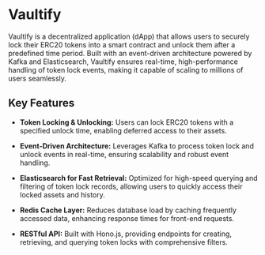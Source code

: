 # Vaultify

Vaultify is a decentralized application (dApp) that allows users to securely lock their ERC20 tokens into a smart contract and unlock them after a predefined time period. Built with an event-driven architecture powered by Kafka and Elasticsearch, Vaultify ensures real-time, high-performance handling of token lock events, making it capable of scaling to millions of users seamlessly.

## Key Features

- **Token Locking & Unlocking:** Users can lock ERC20 tokens with a specified unlock time, enabling deferred access to their assets.

- **Event-Driven Architecture:** Leverages Kafka to process token lock and unlock events in real-time, ensuring scalability and robust event handling.

- **Elasticsearch for Fast Retrieval:** Optimized for high-speed querying and filtering of token lock records, allowing users to quickly access their locked assets and history.

- **Redis Cache Layer:** Reduces database load by caching frequently accessed data, enhancing response times for front-end requests.

- **RESTful API:** Built with Hono.js, providing endpoints for creating, retrieving, and querying token locks with comprehensive filters.

